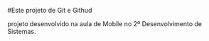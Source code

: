 #Este projeto de Git e Githud

projeto desenvolvido na aula de Mobile no 2º Desenvolvimento de Sistemas.
